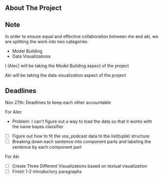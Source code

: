 
<!-- ABOUT THE PROJECT -->
## About The Project

## Note

In order to ensure equal and effective collaboration between me and aki, we are splitting the work into two categories

- Model Building
- Data Visualizations

I (Alec) will be taking the Model Building aspect of the project

Aki will be taking the data visualization aspect of the project

##  Deadlines

Nov 27th: Deadlines to keep each other accountable

For Alec

- Problem: I can't figure out a way to load the data so that it works with the naive bayes classifier

- [ ] Figure out how to fit the vox_podcast data to the list(tuple) structure
- [ ] Breaking down each sentence into component parts and labeling the sentence by each component part

For Aki

- [ ] Create Three Different Visualizations based on textual visualization
- [ ] Finish 1-2 introductory paragraphs

